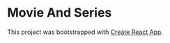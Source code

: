 # Movie And Series

This project was bootstrapped with [Create React App](https://github.com/facebookincubator/create-react-app).